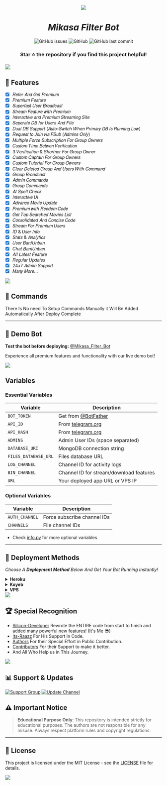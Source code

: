 <p align="center">
  <img src="https://i.ibb.co/LdT5fdJY/photo-2025-08-13-01-12-38-7537871916074270724.jpg">
</p>

<i><h1 align="center">Mikasa Filter Bot</h1></i>

<div align="center">

![GitHub issues](https://img.shields.io/github/issues/Silicon-Developer/Auto_Filter_Bot?color=critical&style=for-the-badge)
![GitHub](https://img.shields.io/github/license/Silicon-Developer/Auto_Filter_Bot?style=for-the-badge)
![GitHub last commit](https://img.shields.io/github/last-commit/Silicon-Developer/Auto_Filter_Bot?style=for-the-badge)

</div>

<div align="center">

### **Star ⭐ the repository if you find this project helpful!**

</div>

<img src="https://user-images.githubusercontent.com/73097560/115834477-dbab4500-a447-11eb-908a-139a6edaec5c.gif">

## 🎊 Features

- [x] 𝑅𝑒𝑓𝑒𝑟 𝐴𝑛𝑑 𝐺𝑒𝑡 𝑃𝑟𝑒𝑚𝑖𝑢𝑚
- [x] 𝑃𝑟𝑒𝑚𝑖𝑢𝑚 𝐹𝑒𝑎𝑡𝑢𝑟𝑒
- [x] 𝑆𝑢𝑝𝑒𝑟𝑓𝑎𝑠𝑡 𝑈𝑠𝑒𝑟 𝐵𝑟𝑜𝑎𝑑𝑐𝑎𝑠𝑡 
- [x] 𝑆𝑡𝑟𝑒𝑎𝑚 𝐹𝑒𝑎𝑡𝑢𝑟𝑒 𝑤𝑖𝑡ℎ 𝑃𝑟𝑒𝑚𝑖𝑢𝑚
- [x] 𝐼𝑛𝑡𝑒𝑟𝑎𝑐𝑡𝑖𝑣𝑒 𝑎𝑛𝑑 𝑃𝑟𝑒𝑚𝑖𝑢𝑚 𝑆𝑡𝑟𝑒𝑎𝑚𝑖𝑛𝑔 𝑆𝑖𝑡𝑒
- [x] 𝑆𝑒𝑝𝑒𝑟𝑎𝑡𝑒 𝐷𝐵 𝑓𝑜𝑟 𝑈𝑠𝑒𝑟𝑠 𝐴𝑛𝑑 𝐹𝑖𝑙𝑒
- [x] 𝐷𝑢𝑎𝑙 𝐷𝐵 𝑆𝑢𝑝𝑝𝑜𝑟𝑡 (𝐴𝑢𝑡𝑜-𝑆𝑤𝑖𝑡𝑐ℎ 𝑊ℎ𝑒𝑛 𝑃𝑟𝑖𝑚𝑎𝑟𝑦 𝐷𝐵 𝐼𝑠 𝑅𝑢𝑛𝑛𝑖𝑛𝑔 𝐿𝑜𝑤)
- [x] 𝑅𝑒𝑞𝑢𝑒𝑠𝑡 𝑡𝑜 𝐽𝑜𝑖𝑛 𝑣𝑖𝑎 𝐹𝑆𝑢𝑏 (𝐴𝑑𝑚𝑖𝑛𝑠 𝑂𝑛𝑙𝑦)  
- [x] 𝑀𝑢𝑙𝑡𝑖𝑝𝑙𝑒 𝐹𝑜𝑟𝑐𝑒 𝑆𝑢𝑏𝑠𝑐𝑟𝑖𝑝𝑡𝑖𝑜𝑛 𝐹𝑜𝑟 𝐺𝑟𝑜𝑢𝑝 𝑂𝑤𝑛𝑒𝑟𝑠
- [x] 𝐶𝑢𝑠𝑡𝑜𝑚 𝑇𝑖𝑚𝑒 𝐵𝑒𝑡𝑤𝑒𝑛 𝑉𝑒𝑟𝑖𝑓𝑖𝑐𝑎𝑡𝑖𝑜𝑛
- [x] 3 𝑉𝑒𝑟𝑖𝑓𝑖𝑐𝑎𝑡𝑖𝑜𝑛 & 𝑆ℎ𝑜𝑟𝑡𝑛𝑒𝑟 𝐹𝑜𝑟 𝐺𝑟𝑜𝑢𝑝 𝑂𝑤𝑛𝑒𝑟
- [x] 𝐶𝑢𝑠𝑡𝑜𝑚 𝐶𝑎𝑝𝑡𝑎𝑖𝑛 𝐹𝑜𝑟 𝐺𝑟𝑜𝑢𝑝 𝑂𝑤𝑛𝑒𝑟𝑠
- [x] 𝐶𝑢𝑠𝑡𝑜𝑚 𝑇𝑢𝑡𝑜𝑟𝑖𝑎𝑙 𝐹𝑜𝑟 𝐺𝑟𝑜𝑢𝑝 𝑂𝑤𝑛𝑒𝑟𝑠
- [x] 𝐶𝑙𝑒𝑎𝑟 𝐷𝑒𝑙𝑒𝑡𝑒𝑑 𝐺𝑟𝑜𝑢𝑝 𝐴𝑛𝑑 𝑈𝑠𝑒𝑟𝑠 𝑊𝑖𝑡ℎ 𝐶𝑜𝑚𝑚𝑎𝑛𝑑
- [x] 𝐺𝑟𝑜𝑢𝑝 𝐵𝑟𝑜𝑎𝑑𝑐𝑎𝑠𝑡
- [x] 𝐴𝑑𝑚𝑖𝑛 𝐶𝑜𝑚𝑚𝑎𝑛𝑑𝑠
- [x] 𝐺𝑟𝑜𝑢𝑝 𝐶𝑜𝑚𝑚𝑎𝑛𝑑𝑠 
- [x] 𝐴𝐼 𝑆𝑝𝑒𝑙𝑙 𝐶ℎ𝑒𝑐𝑘
- [x] 𝐼𝑛𝑡𝑒𝑟𝑎𝑐𝑡𝑖𝑣𝑒 𝑈𝐼
- [x] 𝐴𝑑𝑣𝑎𝑛𝑐𝑒 𝑀𝑜𝑣𝑖𝑒 𝑈𝑝𝑑𝑎𝑡𝑒 
- [x] 𝑃𝑟𝑒𝑚𝑖𝑢𝑚 𝑤𝑖𝑡ℎ 𝑅𝑒𝑒𝑑𝑒𝑚 𝐶𝑜𝑑𝑒
- [x] 𝐺𝑒𝑡 𝑇𝑜𝑝 𝑆𝑒𝑎𝑟𝑐ℎ𝑒𝑑 𝑀𝑜𝑣𝑖𝑒𝑠 𝐿𝑖𝑠𝑡
- [x] 𝐶𝑜𝑛𝑠𝑜𝑙𝑖𝑑𝑎𝑡𝑒𝑑 𝐴𝑛𝑑 𝐶𝑜𝑛𝑐𝑖𝑠𝑒 𝐶𝑜𝑑𝑒
- [x] 𝑆𝑡𝑟𝑒𝑎𝑚 𝐹𝑜𝑟 𝑃𝑟𝑒𝑚𝑖𝑢𝑚 𝑈𝑠𝑒𝑟𝑠
- [x] 𝐼𝐷 & 𝑈𝑠𝑒𝑟 𝐼𝑛𝑓𝑜  
- [x] 𝑆𝑡𝑎𝑡𝑠 & 𝐴𝑛𝑎𝑙𝑦𝑡𝑖𝑐𝑠  
- [x] 𝑈𝑠𝑒𝑟 𝐵𝑎𝑛/𝑈𝑛𝑏𝑎𝑛
- [x] 𝐶ℎ𝑎𝑡 𝐵𝑎𝑛/𝑈𝑛𝑏𝑎𝑛
- [x] 𝐴𝑙𝑙 𝐿𝑎𝑡𝑒𝑠𝑡 𝐹𝑒𝑎𝑡𝑢𝑟𝑒
- [x] 𝑅𝑒𝑔𝑢𝑙𝑎𝑟 𝑈𝑝𝑑𝑎𝑡𝑒𝑠
- [x] 24𝑥7 𝐴𝑑𝑚𝑖𝑛 𝑆𝑢𝑝𝑝𝑜𝑟𝑡
- [x] 𝑀𝑎𝑛𝑦 𝑀𝑜𝑟𝑒...

<img src="https://user-images.githubusercontent.com/73097560/115834477-dbab4500-a447-11eb-908a-139a6edaec5c.gif">

## 📄 Commands

There Is No need To Setup Commands Manually it Will Be Added Automatically After Deploy Complete

---

## 🤖 Demo Bot

**Test the bot before deploying:** [@Mikasa_Filter_Bot](https://t.me/Mikasa_Filter_Bot)

Experience all premium features and functionality with our live demo bot!

<img src="https://user-images.githubusercontent.com/73097560/115834477-dbab4500-a447-11eb-908a-139a6edaec5c.gif">

## Variables
### Essential Variables
| Variable | Description |
|----------|-------------|
| `BOT_TOKEN` | Get from [@BotFather](https://t.me/BotFather) |
| `API_ID` | From [telegram.org](https://my.telegram.org/apps) |
| `API_HASH` | From [telegram.org](https://my.telegram.org/apps) |
| `ADMINS` | Admin User IDs (space separated) |
| `DATABASE_URI` | MongoDB connection string |
| `FILES_DATABASE_URL` | Files database URL |
| `LOG_CHANNEL` | Channel ID for activity logs |
| `BIN_CHANNEL` | Channel ID for stream/download features |
| `URL` | Your deployed app URL or VPS IP |

### Optional Variables
| Variable | Description |
|----------|-------------|
| `AUTH_CHANNEL` | Force subscribe channel IDs |
| `CHANNELS` | File channel IDs |
* Check [info.py](https://github.com/Silicon-Developer/Auto-Filter-Bot/blob/SiliconBotz/info.py) for more optional variables

---

## 🚀 Deployment Methods

<i>Choose A **Deployment Method** Below And Get Your Bot Running Instantly!</i>

<details>
  <summary><b>Heroku</b></summary>  

Click The Button Below To Instantly Deploy Your Bot On **Heroku**.  

<p align="center">
  <a href="https://heroku.com/deploy?template=https://github.com/Silicon-Developer/Auto_Filter_Bot">
    <img src="https://www.herokucdn.com/deploy/button.svg" alt="Deploy on Heroku">
  </a>
</p>

</details>

<details>
  <summary><b>Koyeb</b></summary>  

Deploy On **Koyeb** In One Click!  

<p align="center">
  <a href="https://app.koyeb.com/deploy?type=git&repository=https://github.com/Silicon-Developer/Auto_Filter_Bot&branch=SiliconBotz">
    <img src="https://www.koyeb.com/static/images/deploy/button.svg" alt="Deploy to Koyeb">
  </a>
</p>


</details>

<details>
  <summary><b>VPS</b></summary>  

Run The Following Commands To Deploy The Bot On A **VPS**:  

<pre>
mkdir SiliconBotz && cd SiliconBotz
git clone https://github.com/Silicon-Developer/Auto_Filter_Bot
cd Auto_Filter_Bot
pip install -r requirements.txt
python3 bot.py
</pre>
</details>

<img src="https://user-images.githubusercontent.com/73097560/115834477-dbab4500-a447-11eb-908a-139a6edaec5c.gif">

## 🏆 Special Recognition


- [Silicon-Developer](t.me/Silicon_Official) Rewrote the ENTIRE code from start to finish and added many powerful new features! (It's Me 😎)
- [Its-Raazz](t.me/Its_Raazz) For His Support in Code.
- [Authors](https://github.com/Silicon-Developer/Auto-Filter-Bot/blob/SiliconBotz/credit.txt) For their Special Effort in Public Contribution.
- [Contributors](https://github.com/Silicon-Developer/Auto-Filter-Bot/graphs/contributors) For their Support to make it better.
- And All Who Help us in This Journey.

<img src="https://user-images.githubusercontent.com/73097560/115834477-dbab4500-a447-11eb-908a-139a6edaec5c.gif">

## 📊 Support & Updates

[![Support Group](https://img.shields.io/badge/Support_Group-Silicon_Botz-critical?style=for-the-badge&logo=telegram)](https://t.me/Silicon_Botz)
[![Update Channel](https://img.shields.io/badge/Update_Channel-Silicon_Bot_Update-critical?style=for-the-badge&logo=telegram)](https://t.me/Silicon_Bot_Update)

## ⚠️ Important Notice

> **Educational Purpose Only**: This repository is intended strictly for educational purposes. The authors are not responsible for any misuse. Always respect platform rules and copyright regulations.

---

## 📜 License

This project is licensed under the MIT License - see the [LICENSE](https://github.com/Silicon-Developer/Auto-Filter-Bot/blob/SiliconBotz/LICENSE) file for details.

<img src="https://user-images.githubusercontent.com/73097560/115834477-dbab4500-a447-11eb-908a-139a6edaec5c.gif">

